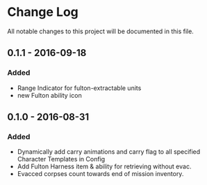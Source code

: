 ﻿# Change Log

All notable changes to this project will be documented in this file.

## 0.1.1 - 2016-09-18
### Added
- Range Indicator for fulton-extractable units
- new Fulton ability icon


## 0.1.0 - 2016-08-31
### Added
- Dynamically add carry animations and carry flag to all specified Character
  Templates in Config
- Add Fulton Harness item & ability for retrieving without evac.
- Evacced corpses count towards end of mission inventory. 
